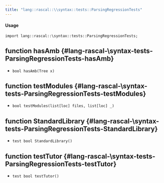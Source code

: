 ```yaml
---
title: "lang::rascal::\\syntax::tests::ParsingRegressionTests"
---
```


#### Usage

`import lang::rascal::\syntax::tests::ParsingRegressionTests;`


## function hasAmb {#lang-rascal-\syntax-tests-ParsingRegressionTests-hasAmb}

* ``bool hasAmb(Tree x)``

## function testModules {#lang-rascal-\syntax-tests-ParsingRegressionTests-testModules}

* ``bool testModules(list[loc] files, list[loc] _)``

## function StandardLibrary {#lang-rascal-\syntax-tests-ParsingRegressionTests-StandardLibrary}

* ``test bool StandardLibrary()``

## function testTutor {#lang-rascal-\syntax-tests-ParsingRegressionTests-testTutor}

* ``test bool testTutor()``

